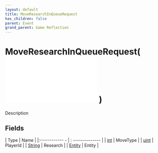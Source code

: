 ```yaml
---
layout: default
title: MoveResearchInQueueRequest
has_children: false
parent: Event
grand_parent: Game Reflection
---
```

# MoveResearchInQueueRequest( ![ EntityEventBase ](game-reflection/events/entity_event_base.md) )
Description 

## Fields
| Type | Name |
|:------------ - | : -------------- |
| [int](game-reflection/enums/int.md) | MoveType |
| [uint](game-reflection/components/uint.md) | PlayerId |
| [String](game-reflection/components/string.md) | Research |
| [Entity](game-reflection/classes/entity.md) | Entity |
